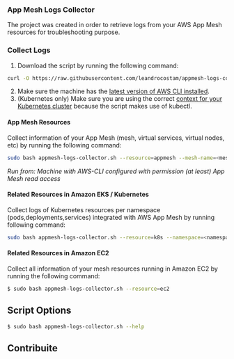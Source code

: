 ### App Mesh Logs Collector
The project was created in order to retrieve logs from your AWS App Mesh resources for troubleshooting purpose.

### Collect Logs
  
  1. Download the script by running the following command:
  ```bash
  curl -O https://raw.githubusercontent.com/leandrocostam/appmesh-logs-collector/master/appmesh-logs-collector.sh
  ```
  2. Make sure the machine has the [latest version of AWS CLI installed](https://docs.aws.amazon.com/cli/latest/userguide/cli-chap-install.html).
  3. (Kubernetes only) Make sure you are using the correct [context for your Kubernetes cluster](https://docs.aws.amazon.com/cli/latest/userguide/cli-chap-install.html) because the script makes use of kubectl. 
  
#### App Mesh Resources

  Collect information of your App Mesh (mesh, virtual services, virtual nodes, etc) by running the following command:
  ```bash
  sudo bash appmesh-logs-collector.sh --resource=appmesh --mesh-name=<mesh-name> --region=<aws-region>
  ```
  *Run from: Machine with AWS-CLI configured with permission (at least) App Mesh read access*

#### Related Resources in Amazon EKS / Kubernetes

  Collect logs of Kubernetes resources per namespace (pods,deployments,services) integrated with AWS App Mesh by running following command:
  ```bash
  sudo bash appmesh-logs-collector.sh --resource=k8s --namespace=<namespace>
  ```

#### Related Resources in Amazon EC2
  
  Collect all information of your mesh resources running in Amazon EC2 by running the following command:
  ```bash
  $ sudo bash appmesh-logs-collector.sh --resource=ec2
  ```

## Script Options

  ```bash
  $ sudo bash appmesh-logs-collector.sh --help
  ```

## Contribuite 
